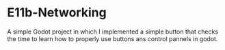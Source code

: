 # E11b-Networking
A simple Godot project in which I implemented a simple button that checks the time to learn how to properly use buttons ans control pannels in godot.
